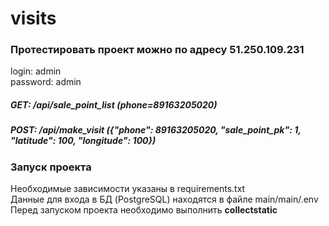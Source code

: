 # visits

### Протестировать проект можно по адресу 51.250.109.231
login: admin\
password: admin

##### GET: /api/sale_point_list (phone=89163205020)
##### POST: /api/make_visit ({"phone": 89163205020, "sale_point_pk": 1, "latitude": 100, "longitude": 100})

### Запуск проекта
Необходимые зависимости указаны в requirements.txt\
Данные для входа в БД (PostgreSQL) находятся в файле main/main/.env\
Перед запуском проекта необходимо выполнить **collectstatic**
